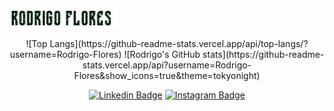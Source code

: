 <code><img title="My Name" height="30" src="https://github.com/Rodrigo-Flores/Rodrigo-Flores/blob/master/assets/name.gif"></code> 
<div align="center">
![Top Langs](https://github-readme-stats.vercel.app/api/top-langs/?username=Rodrigo-Flores)
![Rodrigo's GitHub stats](https://github-readme-stats.vercel.app/api?username=Rodrigo-Flores&show_icons=true&theme=tokyonight)
<div/>

<!--

Here are some ideas to get you started:

- 🔭 I’m currently working on ...
- 🌱 I’m currently learning ...
- 👯 I’m looking to collaborate on ...
- 🤔 I’m looking for help with ...
- 💬 Ask me about ...
- 📫 How to reach me: ...
- 😄 Pronouns: ...
- ⚡ Fun fact: ...
-->

[![Linkedin Badge](https://img.shields.io/badge/-Rodrigo%20Flores-blue?style=social&logo=Linkedin&logoColor=blue&link=https://www.linkedin.com/in/vedantkhairnar/)](https://www.linkedin.com/in/rodrigo-flores-1207/)
[![Instagram Badge](https://img.shields.io/badge/-rodrigo_flores___-blue?style=social&logo=Instagram&link=https://www.instagram.com/rodrigo_flores___/)](https://www.instagram.com/rodrigo_flores___/)

